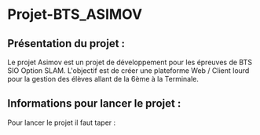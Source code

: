 # Projet-BTS_ASIMOV

## Présentation du projet : 
Le projet Asimov est un projet de développement pour les épreuves de BTS SIO Option SLAM.
L'objectif est de créer une plateforme Web / Client lourd pour la gestion des élèves allant de la 6ème à la Terminale.

## Informations pour lancer le projet :
Pour lancer le projet il faut taper : 
<npm run dev>

